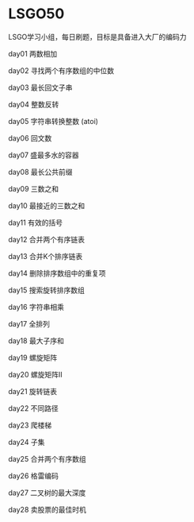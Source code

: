# LSGO50
LSGO学习小组，每日刷题，目标是具备进入大厂的编码力

day01   两数相加

day02   寻找两个有序数组的中位数

day03   最长回文子串

day04   整数反转

day05   字符串转换整数 (atoi)

day06   回文数

day07   盛最多水的容器

day08   最长公共前缀

day09   三数之和

day10   最接近的三数之和

day11   有效的括号

day12   合并两个有序链表

day13   合并K个排序链表

day14   删除排序数组中的重复项

day15   搜索旋转排序数组

day16   字符串相乘

day17   全排列

day18   最大子序和

day19   螺旋矩阵

day20   螺旋矩阵II

day21   旋转链表

day22   不同路径

day23   爬楼梯

day24   子集

day25   合并两个有序数组

day26   格雷编码

day27   二叉树的最大深度

day28   卖股票的最佳时机
